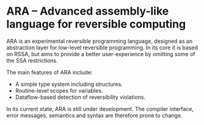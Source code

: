 
# ARA – Advanced assembly-like language for reversible computing

ARA is an experimental reversible programming language, designed as an abstraction layer for low-level reversible programming.
In its core it is based on RSSA, but aims to provide a better user-experience by omitting some of the SSA restrictions.

The main features of ARA include:
- A simple type system including structures.
- Routine-level scopes for variables.
- Dataflow-based detection of reversibility violations.

In its current state, ARA is still under development.
The compiler interface, error messages, semantics and syntax are therefore prone to change.
